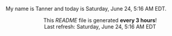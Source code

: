 My name is Tanner and today is Saturday, June 24, 5:16 AM EDT.

<p align="center">This <i>README</i> file is generated <b>every 3 hours</b>!</br>Last refresh: Saturday, June 24, 5:16 AM EDT<br /></p>

